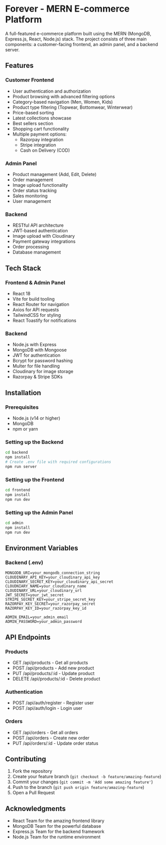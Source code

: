 # Forever - MERN E-commerce Platform

A full-featured e-commerce platform built using the MERN (MongoDB, Express.js, React, Node.js) stack. The project consists of three main components: a customer-facing frontend, an admin panel, and a backend server.

## Features

### Customer Frontend

-   User authentication and authorization
-   Product browsing with advanced filtering options
-   Category-based navigation (Men, Women, Kids)
-   Product type filtering (Topwear, Bottomwear, Winterwear)
-   Price-based sorting
-   Latest collections showcase
-   Best sellers section
-   Shopping cart functionality
-   Multiple payment options:
    -   Razorpay integration
    -   Stripe integration
    -   Cash on Delivery (COD)

### Admin Panel

-   Product management (Add, Edit, Delete)
-   Order management
-   Image upload functionality
-   Order status tracking
-   Sales monitoring
-   User management

### Backend

-   RESTful API architecture
-   JWT-based authentication
-   Image upload with Cloudinary
-   Payment gateway integrations
-   Order processing
-   Database management

## Tech Stack

### Frontend & Admin Panel

-   React 18
-   Vite for build tooling
-   React Router for navigation
-   Axios for API requests
-   TailwindCSS for styling
-   React Toastify for notifications

### Backend

-   Node.js with Express
-   MongoDB with Mongoose
-   JWT for authentication
-   Bcrypt for password hashing
-   Multer for file handling
-   Cloudinary for image storage
-   Razorpay & Stripe SDKs

## Installation

### Prerequisites

-   Node.js (v14 or higher)
-   MongoDB
-   npm or yarn

### Setting up the Backend

```bash
cd backend
npm install
# Create .env file with required configurations
npm run server
```

### Setting up the Frontend

```bash
cd frontend
npm install
npm run dev
```

### Setting up the Admin Panel

```bash
cd admin
npm install
npm run dev
```

## Environment Variables

### Backend (.env)

```
MONGODB_URI=your_mongodb_connection_string
CLOUDINARY_API_KEY=your_cloudinary_api_key
CLOUDINARY_SECRET_KEY=your_cloudinary_api_secret
CLOUDNIARY_NAME=your_cloudinary_name
CLOUDINARY_URL=your_cloudinary_url
JWT_SECRET=your_jwt_secret
STRIPE_SECRET_KEY=your_stripe_secret_key
RAZORPAY_KEY_SECRET=your_razorpay_secret
RAZORPAY_KEY_ID=your_razorpay_key_id

ADMIN_EMAIL=your_admin_email
ADMIN_PASSWORD=your_admin_password
```

## API Endpoints

### Products

-   GET /api/products - Get all products
-   POST /api/products - Add new product
-   PUT /api/products/:id - Update product
-   DELETE /api/products/:id - Delete product

### Authentication

-   POST /api/auth/register - Register user
-   POST /api/auth/login - Login user

### Orders

-   GET /api/orders - Get all orders
-   POST /api/orders - Create new order
-   PUT /api/orders/:id - Update order status

## Contributing

1. Fork the repository
2. Create your feature branch (`git checkout -b feature/amazing-feature`)
3. Commit your changes (`git commit -m 'Add some amazing feature'`)
4. Push to the branch (`git push origin feature/amazing-feature`)
5. Open a Pull Request

## Acknowledgments

-   React Team for the amazing frontend library
-   MongoDB Team for the powerful database
-   Express.js Team for the backend framework
-   Node.js Team for the runtime environment
